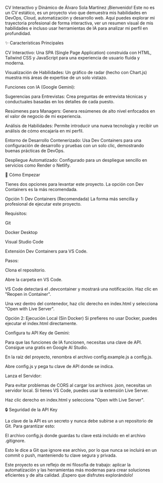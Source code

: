 CV Interactivo y Dinámico de Álvaro Sola Martínez
¡Bienvenido! Este no es un CV estático, es un proyecto vivo que demuestra mis habilidades en DevOps, Cloud, automatización y desarrollo web. Aquí puedes explorar mi trayectoria profesional de forma interactiva, ver un resumen visual de mis habilidades e incluso usar herramientas de IA para analizar mi perfil en profundidad.

✨ Características Principales

CV Interactivo: Una SPA (Single Page Application) construida con HTML, Tailwind CSS y JavaScript para una experiencia de usuario fluida y moderna.

Visualización de Habilidades: Un gráfico de radar (hecho con Chart.js) muestra mis áreas de expertise de un solo vistazo.

Funciones con IA (Google Gemini):

Sugerencias para Entrevistas: Crea preguntas de entrevista técnicas y conductuales basadas en los detalles de cada puesto.

Resúmenes para Managers: Genera resúmenes de alto nivel enfocados en el valor de negocio de mi experiencia.

Análisis de Habilidades: Permite introducir una nueva tecnología y recibir un análisis de cómo encajaría en mi perfil.

Entorno de Desarrollo Contenerizado: Usa Dev Containers para una configuración de desarrollo y pruebas con un solo clic, demostrando buenas prácticas de DevOps.

Despliegue Automatizado: Configurado para un despliegue sencillo en servicios como Render o Netlify.

🚀 Cómo Empezar

Tienes dos opciones para levantar este proyecto. La opción con Dev Containers es la más recomendada.

Opción 1: Dev Containers (Recomendada)
La forma más sencilla y profesional de ejecutar este proyecto.

Requisitos:

Git

Docker Desktop

Visual Studio Code

Extensión Dev Containers para VS Code.

Pasos:

Clona el repositorio.

Abre la carpeta en VS Code.

VS Code detectará el .devcontainer y mostrará una notificación. Haz clic en "Reopen in Container".

Una vez dentro del contenedor, haz clic derecho en index.html y selecciona "Open with Live Server".

Opción 2: Ejecución Local (Sin Docker)
Si prefieres no usar Docker, puedes ejecutar el index.html directamente.

Configura tu API Key de Gemini:

Para que las funciones de IA funcionen, necesitas una clave de API. Consigue una gratis en Google AI Studio.

En la raíz del proyecto, renombra el archivo config.example.js a config.js.

Abre config.js y pega tu clave de API donde se indica.

Lanza el Servidor:

Para evitar problemas de CORS al cargar los archivos .json, necesitas un servidor local. Si tienes VS Code, puedes usar la extensión Live Server.

Haz clic derecho en index.html y selecciona "Open with Live Server".

🔒 Seguridad de la API Key

La clave de la API es un secreto y nunca debe subirse a un repositorio de Git. Para garantizar esto:

El archivo config.js donde guardas tu clave está incluido en el archivo .gitignore.

Esto le dice a Git que ignore ese archivo, por lo que nunca se incluirá en un commit o push, manteniendo tu clave segura y privada.

Este proyecto es un reflejo de mi filosofía de trabajo: aplicar la automatización y las herramientas más modernas para crear soluciones eficientes y de alta calidad. ¡Espero que disfrutes explorándolo!